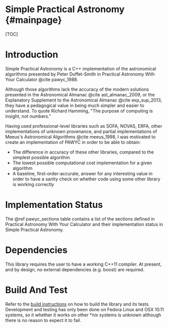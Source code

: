 # Simple Practical Astronomy {#mainpage}

[TOC]

# Introduction

Simple Practical Astronomy is a C++ implementation of the astronomical 
algorithms presented by Peter Duffet-Smith in Practical Astronomy With
Your Calculator @cite pawyc_1988.

Although those algorithms lack the accuracy of the modern solutions presented in the
Astronomical Almanac @cite ast_almanac_2009, 
or the Explanatory Supplement to the Astronomical Almanac @cite exp_sup_2013,
they have a pedagogical value in being much simpler and easier to understand. 
To quote Richard Hamming, "The purpose of computing is insight, not numbers."

Having used professional-level libraries such as SOFA, NOVAS, ERFA, other 
implementations of unknown provenance, and partial implementations of
 Meeus's Astronomical Algorithms @cite meeus_1998, I was motivated to create an
implementation of PAWYC in order to be able to obtain:
- The difference in accuracy of these other libraries, compared to the simplest possible algorithm
- The lowest possible computational cost implementation for a given algorithm
- A baseline, first-order-accurate, answer for any interesting value in order
  to have a sanity check on whether code using some other library is working correctly

# Implementation Status

The @ref pawyc_sections table contains a list of the sections defined
in Practical Astronomy With Your Calculator and their implementation 
status in Simple Practical Astronomy.

# Dependencies

This library requires the user to have a working C++11 compiler. At present,
and by design, no external dependencies (e.g. boost) are required.

# Build And Test

Refer to the [build instructions](./build/BUILD.md) on how to build the 
library and its tests. Development and testing has only been done on 
Fedora Linux and OSX 10.11 systems, so it whether it works on other *nix 
systems is unknown although there is no reason to expect it to fail.
